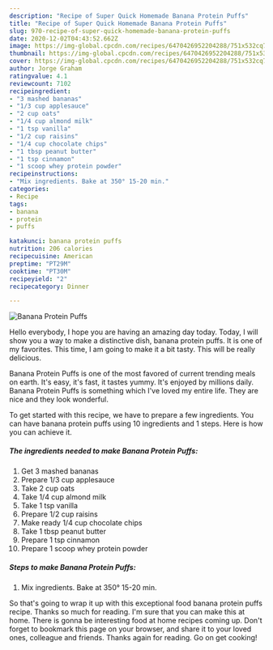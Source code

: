 ```yaml
---
description: "Recipe of Super Quick Homemade Banana Protein Puffs"
title: "Recipe of Super Quick Homemade Banana Protein Puffs"
slug: 970-recipe-of-super-quick-homemade-banana-protein-puffs
date: 2020-12-02T04:43:52.662Z
image: https://img-global.cpcdn.com/recipes/6470426952204288/751x532cq70/banana-protein-puffs-recipe-main-photo.jpg
thumbnail: https://img-global.cpcdn.com/recipes/6470426952204288/751x532cq70/banana-protein-puffs-recipe-main-photo.jpg
cover: https://img-global.cpcdn.com/recipes/6470426952204288/751x532cq70/banana-protein-puffs-recipe-main-photo.jpg
author: Jorge Graham
ratingvalue: 4.1
reviewcount: 7102
recipeingredient:
- "3 mashed bananas"
- "1/3 cup applesauce"
- "2 cup oats"
- "1/4 cup almond milk"
- "1 tsp vanilla"
- "1/2 cup raisins"
- "1/4 cup chocolate chips"
- "1 tbsp peanut butter"
- "1 tsp cinnamon"
- "1 scoop whey protein powder"
recipeinstructions:
- "Mix ingredients. Bake at 350° 15-20 min."
categories:
- Recipe
tags:
- banana
- protein
- puffs

katakunci: banana protein puffs 
nutrition: 206 calories
recipecuisine: American
preptime: "PT29M"
cooktime: "PT30M"
recipeyield: "2"
recipecategory: Dinner

---
```



![Banana Protein Puffs](https://img-global.cpcdn.com/recipes/6470426952204288/751x532cq70/banana-protein-puffs-recipe-main-photo.jpg)

Hello everybody, I hope you are having an amazing day today. Today, I will show you a way to make a distinctive dish, banana protein puffs. It is one of my favorites. This time, I am going to make it a bit tasty. This will be really delicious.

Banana Protein Puffs is one of the most favored of current trending meals on earth. It's easy, it's fast, it tastes yummy. It's enjoyed by millions daily. Banana Protein Puffs is something which I've loved my entire life. They are nice and they look wonderful.




To get started with this recipe, we have to prepare a few ingredients. You can have banana protein puffs using 10 ingredients and 1 steps. Here is how you can achieve it.

<!--inarticleads1-->

##### The ingredients needed to make Banana Protein Puffs:

1. Get 3 mashed bananas
1. Prepare 1/3 cup applesauce
1. Take 2 cup oats
1. Take 1/4 cup almond milk
1. Take 1 tsp vanilla
1. Prepare 1/2 cup raisins
1. Make ready 1/4 cup chocolate chips
1. Take 1 tbsp peanut butter
1. Prepare 1 tsp cinnamon
1. Prepare 1 scoop whey protein powder




<!--inarticleads2-->

##### Steps to make Banana Protein Puffs:

1. Mix ingredients. Bake at 350° 15-20 min.




So that's going to wrap it up with this exceptional food banana protein puffs recipe. Thanks so much for reading. I'm sure that you can make this at home. There is gonna be interesting food at home recipes coming up. Don't forget to bookmark this page on your browser, and share it to your loved ones, colleague and friends. Thanks again for reading. Go on get cooking!
